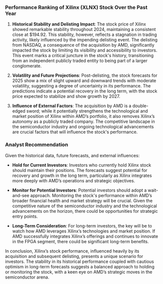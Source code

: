 ### Performance Ranking of Xilinx (XLNX) Stock Over the Past Year

1. **Historical Stability and Delisting Impact**: The stock price of Xilinx showed remarkable stability throughout 2024, maintaining a consistent close at $194.92. This stability, however, reflects a stagnation in trading activity, likely influenced by the impending delisting event. The delisting from NASDAQ, a consequence of the acquisition by AMD, significantly impacted the stock by limiting its visibility and accessibility to investors. This event marks a critical juncture in the stock's history, transitioning from an independent publicly traded entity to being part of a larger conglomerate.

2. **Volatility and Future Projections**: Post-delisting, the stock forecasts for 2025 show a mix of slight upward and downward trends with moderate volatility, suggesting a degree of uncertainty in its performance. The predictions indicate a potential recovery in the long term, with the stock price expected to stabilize and show growth by 2027.

3. **Influence of External Factors**: The acquisition by AMD is a double-edged sword; while it potentially strengthens the technological and market position of Xilinx within AMD’s portfolio, it also removes Xilinx’s autonomy as a publicly traded company. The competitive landscape in the semiconductor industry and ongoing technological advancements are crucial factors that will influence the stock's performance.

### Analyst Recommendation

Given the historical data, future forecasts, and external influences:

- **Hold for Current Investors**: Investors who currently hold Xilinx stock should maintain their positions. The forecasts suggest potential for recovery and growth in the long term, particularly as Xilinx integrates more deeply with AMD’s operations and strategic objectives.

- **Monitor for Potential Investors**: Potential investors should adopt a wait-and-see approach. Monitoring the stock's performance within AMD’s broader financial health and market strategy will be crucial. Given the competitive nature of the semiconductor industry and the technological advancements on the horizon, there could be opportunities for strategic entry points.

- **Long-Term Consideration**: For long-term investors, the key will be to watch how AMD leverages Xilinx’s technologies and market position. If AMD successfully integrates Xilinx’s offerings and continues to innovate in the FPGA segment, there could be significant long-term benefits.

In conclusion, Xilinx’s stock performance, influenced heavily by its acquisition and subsequent delisting, presents a unique scenario for investors. The stability in its historical performance coupled with cautious optimism in long-term forecasts suggests a balanced approach to holding or monitoring the stock, with a keen eye on AMD’s strategic moves in the semiconductor arena.